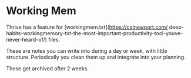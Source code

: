 # Working Mem

Thrive has a feature for
[workingmem.txt](https://calnewport.com/
deep-habits-workingmemory-txt-the-most-important-productivity-tool-youve-never-heard-of/) files.

These are notes you can write into during a day or week, with little structure.
Periodically you clean them up and integrate into your planning.

These get archived after 2 weeks.
